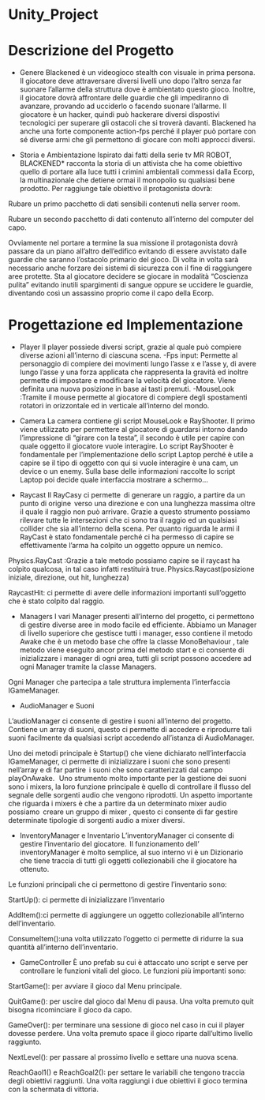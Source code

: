 # Unity_Project

# Descrizione del Progetto

* Genere
Blackened è un videogioco stealth con visuale in prima persona. Il giocatore deve attraversare diversi livelli uno dopo l’altro senza far suonare l’allarme della struttura dove è ambientato questo gioco. Inoltre, il giocatore dovrà affrontare delle guardie che gli impediranno di avanzare, provando ad ucciderlo o facendo suonare l’allarme. Il giocatore è un hacker, quindi può hackerare diversi dispostivi tecnologici per superare gli ostacoli che si troverà davanti. Blackened ha anche una forte componente action-fps perché il player può portare con sé diverse armi che gli permettono di giocare con molti approcci diversi. 

* Storia e Ambientazione 
Ispirato dai fatti della serie tv MR ROBOT, BLACKENED* racconta la storia di un attivista che ha come obiettivo quello di portare alla luce tutti i crimini ambientali commessi dalla Ecorp, la multinazionale che detiene ormai il monopolio su qualsiasi bene prodotto. Per raggiunge tale obiettivo il protagonista dovrà: 

Rubare un primo pacchetto di dati sensibili contenuti nella server room. 

Rubare un secondo pacchetto di dati contenuto all’interno del computer del capo. 

Ovviamente nel portare a termine la sua missione il protagonista dovrà passare da un piano all’altro dell’edifico evitando di essere avvistato dalle guardie che saranno l’ostacolo primario del gioco. Di volta in volta sarà necessario anche forzare dei sistemi di sicurezza con il fine di raggiungere aree protette. Sta al giocatore decidere se giocare in modalità “Coscienza pulita” evitando inutili spargimenti di sangue oppure se uccidere le guardie, diventando così un assassino proprio come il capo della Ecorp. 

# Progettazione ed Implementazione 

* Player
Il player possiede diversi script, grazie al quale può compiere diverse azioni all’interno di ciascuna scena.
-Fps input: Permette al personaggio di compiere dei movimenti lungo l’asse x e l’asse y, di avere lungo l’asse y una forza applicata che rappresenta la gravità ed      inoltre permette di impostare e modificare la velocità del giocatore. Viene definita una nuova posizione in base ai tasti premuti.
-MouseLook :Tramite il mouse permette al giocatore di compiere degli spostamenti rotatori in orizzontale ed in verticale all’interno del mondo.	 

* Camera
La camera contiene gli script MouseLook e RayShooter. Il primo viene utilizzato per permettere al giocatore di guardarsi intorno dando l’impressione di “girare con la testa”, il secondo è utile per capire con quale oggetto il giocatore vuole interagire. Lo script RayShooter è fondamentale per l’implementazione dello script Laptop perché è utile a capire se il tipo di oggetto con qui si vuole interagire è una cam, un device o un enemy. Sulla base delle informazioni raccolte lo script Laptop poi decide quale interfaccia mostrare a schermo… 

* Raycast
Il RayCasy ci permette  di generare un raggio, a partire da un punto di origine  verso una direzione e con una lunghezza massima oltre il quale il raggio non può arrivare. Grazie a questo strumento possiamo rilevare tutte le intersezioni che ci sono tra il raggio ed un qualsiasi collider che sia all’interno della scena. Per quanto riguarda le armi il RayCast è stato fondamentale perché ci ha permesso di capire se effettivamente l’arma ha colpito un oggetto oppure un nemico.  

Physics.RayCast :Grazie a tale metodo possiamo capire se il raycast ha colpito qualcosa, in tal caso infatti restituirà true. Physics.Raycast(posizione iniziale, direzione, out hit, lunghezza)  

RaycastHit: ci permette di avere delle informazioni importanti sull’oggetto che è stato colpito dal raggio.  

* Managers
I vari Manager presenti all’interno del progetto, ci permettono di gestire diverse aree in modo facile ed efficiente. 
Abbiamo un Manager di livello superiore che gestisce tutti i manager, esso contiene il metodo Awake che è un metodo base che offre la classe MonoBehaviour , tale metodo viene eseguito ancor prima del metodo start e ci consente di inizializzare i manager di ogni area, tutti gli script possono accedere ad ogni Manager tramite la classe Managers.  

Ogni Manager che partecipa a tale struttura implementa l’interfaccia IGameManager.

* AudioManager e Suoni

L’audioManager ci consente di gestire i suoni all’interno del progetto.  
Contiene un array di suoni, questo ci permette di accedere e riprodurre tali suoni facilmente da qualsiasi script accedendo all’istanza di AudioManager.  

Uno dei metodi principale è Startup() che viene dichiarato nell’interfaccia  IGameManager, ci permette di inizializzare i suoni che sono presenti nell’array e di far partire  i suoni che sono caratterizzati dal campo playOnAwake.   
Uno strumento molto importante per la gestione dei suoni sono i mixers, la loro funzione principale è quello di controllare il flusso del segnale delle sorgenti audio che vengono riprodotti. Un aspetto importante che riguarda i mixers è che a partire da un determinato mixer audio possiamo  creare un gruppo di mixer	, questo ci consente di far gestire determinate tipologie di sorgenti audio a mixer diversi.  

* InventoryManager e Inventario
L’inventoryManager ci consente di gestire l’inventario del giocatore.  
Il funzionamento dell’ inventoryManager è molto semplice, al suo interno vi è un Dizionario che tiene traccia di tutti gli oggetti collezionabili che il giocatore ha ottenuto. 

Le funzioni principali che ci permettono di gestire l’inventario sono: 

StartUp(): ci permette di inizializzare l’inventario 

AddItem():ci permette di aggiungere un oggetto collezionabile all’interno dell’inventario. 

ConsumeItem():una volta utilizzato l’oggetto ci permette di ridurre la sua quantità all’interno dell’inventario. 

* GameController
È uno prefab su cui è attaccato uno script e serve per controllare le funzioni vitali del gioco. Le funzioni più importanti sono: 

StartGame(): per avviare il gioco dal Menu principale. 

QuitGame(): per uscire dal gioco dal Menu di pausa. Una volta premuto quit bisogna ricominciare il gioco da capo. 

GameOver(): per terminare una sessione di gioco nel caso in cui il player dovesse perdere. Una volta premuto space il gioco riparte dall’ultimo livello raggiunto. 

NextLevel(): per passare al prossimo livello e settare una nuova scena. 

ReachGaol1() e ReachGoal2(): per settare le variabili che tengono traccia degli obiettivi raggiunti. Una volta raggiungi i due obiettivi il gioco termina con la schermata di vittoria. 

 
